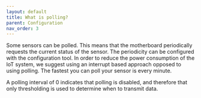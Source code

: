 ```yaml
---
layout: default
title: What is polling?
parent: Configuration
nav_order: 3
---
```


Some sensors can be polled.
This means that the motherboard periodically requests the current status of the sensor.
The periodicity can be configured with the configuration tool.
In order to reduce the power consumption of the IoT system, we suggest using an interrupt based approach opposed to using polling.
The fastest you can poll your sensor is every minute.

A polling interval of 0 indicates that polling is disabled, and therefore that only thresholding is used to determine when to transmit data.
